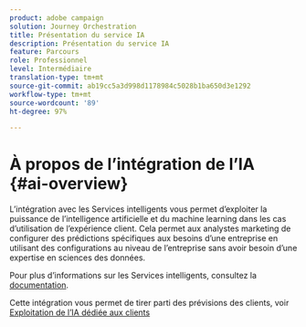 ```yaml
---
product: adobe campaign
solution: Journey Orchestration
title: Présentation du service IA
description: Présentation du service IA
feature: Parcours
role: Professionnel
level: Intermédiaire
translation-type: tm+mt
source-git-commit: ab19cc5a3d998d1178984c5028b1ba650d3e1292
workflow-type: tm+mt
source-wordcount: '89'
ht-degree: 97%

---
```



# À propos de l’intégration de l’IA {#ai-overview}

L’intégration avec les Services intelligents vous permet d’exploiter la puissance de l’intelligence artificielle et du machine learning dans les cas d’utilisation de l’expérience client. Cela permet aux analystes marketing de configurer des prédictions spécifiques aux besoins d’une entreprise en utilisant des configurations au niveau de l’entreprise sans avoir besoin d’une expertise en sciences des données.

Pour plus d’informations sur les Services intelligents, consultez la [documentation](https://docs.adobe.com/content/help/fr-FR/experience-platform/intelligent-services/home.html).

Cette intégration vous permet de tirer parti des prévisions des clients, voir [Exploitation de l’IA dédiée aux clients](../ai-services/leveraging-customer-ai.md)

<!--* fatigue scores, see [Leveraging Journey AI](../ai-services/leveraging-fatigue-scores.md)-->
